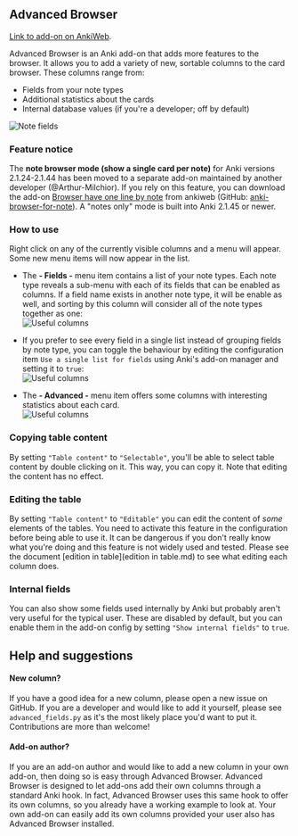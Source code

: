 ## Advanced Browser
[Link to add-on on AnkiWeb](https://ankiweb.net/shared/info/874215009).

Advanced Browser is an Anki add-on that adds more features to the browser. It allows you to add a variety of new, sortable columns to the card browser. These columns range from:
- Fields from your note types
- Additional statistics about the cards
- Internal database values (if you're a developer; off by default)

![Note fields](https://raw.github.com/hssm/advanced-browser/master/docs/screenshot_info.png)

### Feature notice

The **note browser mode (show a single card per note)** for Anki versions 2.1.24-2.1.44 has been moved to a separate add-on maintained by another developer (@Arthur-Milchior). If you rely on this feature, you can download the add-on [Browser have one line by note](https://ankiweb.net/shared/info/797076357) from ankiweb (GitHub: [anki-browser-for-note](https://github.com/Arthur-Milchior/anki-browser-for-note)). A "notes only" mode is built into Anki 2.1.45 or newer.

### How to use
Right click on any of the currently visible columns and a menu will appear. Some new menu items will now appear in the list.

- The **- Fields -** menu item contains a list of your note types. Each note type reveals a sub-menu with each of its fields that can be enabled as columns. If a field name exists in another note type, it will be enable as well, and sorting by this column will consider all of the note types together as one:<br>![Useful columns](https://raw.github.com/hssm/advanced-browser/master/docs/context_note.png)

- If you prefer to see every field in a single list instead of grouping fields by note type, you can toggle the behaviour by editing the configuration item `Use a single list for fields` using Anki's add-on manager and setting it to `true`:<br>![Useful columns](https://raw.github.com/hssm/advanced-browser/master/docs/context_flat.png)

- The **- Advanced -** menu item offers some columns with interesting statistics about each card.<br>![Useful columns](https://raw.github.com/hssm/advanced-browser/master/docs/context_stats.png)

### Copying table content
By setting `"Table content"` to `"Selectable"`, you'll be able to select table content by double clicking on it. This way, you can copy it. Note that editing the content has no effect.

### Editing the table
By setting `"Table content"` to `"Editable"` you can edit the content of *some* elements of the tables. You need to activate this feature in the configuration before being able to use it. It can be dangerous if you don't really know what you're doing and this feature is not widely used and tested. Please see the document [edition in table](edition in table.md) to see what editing each column does.

### Internal fields
You can also show some fields used internally by Anki but probably aren't very useful for the typical user. These are disabled by default, but you can enable them in the add-on config by setting `"Show internal fields"` to `true`. 

## Help and suggestions

#### New column?
If you have a good idea for a new column, please open a new issue on GitHub. If you are a developer and would like to add it yourself, please see `advanced_fields.py` as it's the most likely place you'd want to put it. Contributions are more than welcome!

#### Add-on author?
If you are an add-on author and would like to add a new column in your own add-on, then doing so is easy through Advanced Browser. Advanced Browser is designed to let add-ons add their own columns through a standard Anki hook. In fact, Advanced Browser uses this same hook to offer its own columns, so you already have a working example to look at. Your own add-on can easily add its own columns provided your user also has Advanced Browser installed.
